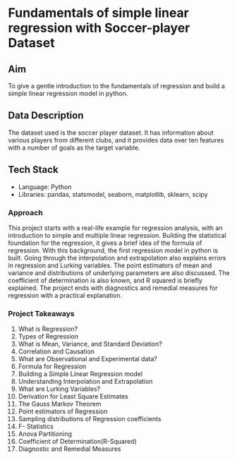 # Fundamentals of simple linear regression with Soccer-player Dataset


## Aim

To give a gentle introduction to the fundamentals of regression and build a simple linear
regression model in python.

## Data Description

The dataset used is the soccer player dataset. It has information about various players
from different clubs, and it provides data over ten features with a number of goals as the
target variable.


## Tech Stack

* Language: Python
* Libraries: pandas, statsmodel, seaborn, matplotlib, sklearn, scipy


### Approach

This project starts with a real-life example for regression analysis, with an introduction to
simple and multiple linear regression. Building the statistical foundation for the
regression, it gives a brief idea of the formula of regression. With this background,
the first regression model in python is built. Going through the interpolation and extrapolation 
also explains errors in regression and Lurking variables. The point estimators of mean and variance 
and distributions of underlying parameters are also discussed. The coefficient of determination is also 
known, and R squared is briefly explained. The project ends with diagnostics and remedial measures for 
regression with a practical explanation.



### Project Takeaways


1. What is Regression?
2. Types of Regression
3. What is Mean, Variance, and Standard Deviation?
4. Correlation and Causation
5. What are Observational and Experimental data?
6. Formula for Regression
7. Building a Simple Linear Regression model
8. Understanding Interpolation and Extrapolation
9. What are Lurking Variables?
10. Derivation for Least Square Estimates
11. The Gauss Markov Theorem
12. Point estimators of Regression
13. Sampling distributions of Regression coefficients
14. F- Statistics
15. Anova Partitioning
16. Coefficient of Determination(R-Squared)
17. Diagnostic and Remedial Measures

